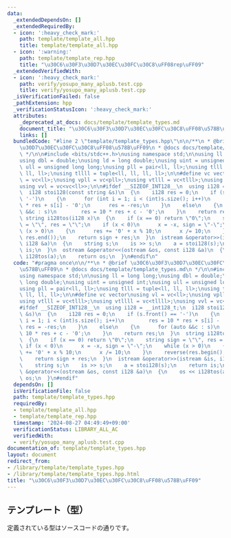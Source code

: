 ```yaml
---
data:
  _extendedDependsOn: []
  _extendedRequiredBy:
  - icon: ':heavy_check_mark:'
    path: template/template_all.hpp
    title: template/template_all.hpp
  - icon: ':warning:'
    path: template/template_rep.hpp
    title: "\u30C6\u30F3\u30D7\u30EC\u30FC\u30C8\uFF08rep\uFF09"
  _extendedVerifiedWith:
  - icon: ':heavy_check_mark:'
    path: verify/yosupo_many_aplusb.test.cpp
    title: verify/yosupo_many_aplusb.test.cpp
  _isVerificationFailed: false
  _pathExtension: hpp
  _verificationStatusIcon: ':heavy_check_mark:'
  attributes:
    _deprecated_at_docs: docs/template/template_types.md
    document_title: "\u30C6\u30F3\u30D7\u30EC\u30FC\u30C8\uFF08\u578B\uFF09"
    links: []
  bundledCode: "#line 2 \"template/template_types.hpp\"\n\n/**\n * @brief \u30C6\u30F3\
    \u30D7\u30EC\u30FC\u30C8\uFF08\u578B\uFF09\n * @docs docs/template/template_types.md\n\
    \ */\n\n#include <bits/stdc++.h>\nusing namespace std;\n\nusing ll = long long;\n\
    using dbl = double;\nusing ld = long double;\nusing uint = unsigned int;\nusing\
    \ ull = unsigned long long;\nusing pll = pair<ll, ll>;\nusing tlll = tuple<ll,\
    \ ll, ll>;\nusing tllll = tuple<ll, ll, ll, ll>;\n\n#define vc vector\nusing vl\
    \ = vc<ll>;\nusing vpll = vc<pll>;\nusing vtlll = vc<tlll>;\nusing vtllll = vc<tllll>;\n\
    using vvl = vc<vc<ll>>;\n\n#ifdef __SIZEOF_INT128__\n  using i128 = __int128_t;\n\
    \  i128 stoi128(const string &s)\n  {\n    i128 res = 0;\n    if (s.front() ==\
    \ '-')\n    {\n      for (int i = 1; i < (int)s.size(); i++)\n        res = 10\
    \ * res + s[i] - '0';\n      res = -res;\n    }\n    else\n    {\n      for (auto\
    \ &&c : s)\n        res = 10 * res + c - '0';\n    }\n    return res;\n  }\n \
    \ string i128tos(i128 x)\n  {\n    if (x == 0) return \"0\";\n    string sign\
    \ = \"\", res = \"\";\n    if (x < 0)\n      x = -x, sign = \"-\";\n    while\
    \ (x > 0)\n    {\n      res += '0' + x % 10;\n      x /= 10;\n    }\n    reverse(res.begin(),\
    \ res.end());\n    return sign + res;\n  }\n  istream &operator>>(istream &is,\
    \ i128 &a)\n  {\n    string s;\n    is >> s;\n    a = stoi128(s);\n    return\
    \ is;\n  }\n  ostream &operator<<(ostream &os, const i128 &a)\n  {\n    os <<\
    \ i128tos(a);\n    return os;\n  }\n#endif\n"
  code: "#pragma once\n\n/**\n * @brief \u30C6\u30F3\u30D7\u30EC\u30FC\u30C8\uFF08\
    \u578B\uFF09\n * @docs docs/template/template_types.md\n */\n\n#include <bits/stdc++.h>\n\
    using namespace std;\n\nusing ll = long long;\nusing dbl = double;\nusing ld =\
    \ long double;\nusing uint = unsigned int;\nusing ull = unsigned long long;\n\
    using pll = pair<ll, ll>;\nusing tlll = tuple<ll, ll, ll>;\nusing tllll = tuple<ll,\
    \ ll, ll, ll>;\n\n#define vc vector\nusing vl = vc<ll>;\nusing vpll = vc<pll>;\n\
    using vtlll = vc<tlll>;\nusing vtllll = vc<tllll>;\nusing vvl = vc<vc<ll>>;\n\n\
    #ifdef __SIZEOF_INT128__\n  using i128 = __int128_t;\n  i128 stoi128(const string\
    \ &s)\n  {\n    i128 res = 0;\n    if (s.front() == '-')\n    {\n      for (int\
    \ i = 1; i < (int)s.size(); i++)\n        res = 10 * res + s[i] - '0';\n     \
    \ res = -res;\n    }\n    else\n    {\n      for (auto &&c : s)\n        res =\
    \ 10 * res + c - '0';\n    }\n    return res;\n  }\n  string i128tos(i128 x)\n\
    \  {\n    if (x == 0) return \"0\";\n    string sign = \"\", res = \"\";\n   \
    \ if (x < 0)\n      x = -x, sign = \"-\";\n    while (x > 0)\n    {\n      res\
    \ += '0' + x % 10;\n      x /= 10;\n    }\n    reverse(res.begin(), res.end());\n\
    \    return sign + res;\n  }\n  istream &operator>>(istream &is, i128 &a)\n  {\n\
    \    string s;\n    is >> s;\n    a = stoi128(s);\n    return is;\n  }\n  ostream\
    \ &operator<<(ostream &os, const i128 &a)\n  {\n    os << i128tos(a);\n    return\
    \ os;\n  }\n#endif"
  dependsOn: []
  isVerificationFile: false
  path: template/template_types.hpp
  requiredBy:
  - template/template_all.hpp
  - template/template_rep.hpp
  timestamp: '2024-08-27 04:49:49+09:00'
  verificationStatus: LIBRARY_ALL_AC
  verifiedWith:
  - verify/yosupo_many_aplusb.test.cpp
documentation_of: template/template_types.hpp
layout: document
redirect_from:
- /library/template/template_types.hpp
- /library/template/template_types.hpp.html
title: "\u30C6\u30F3\u30D7\u30EC\u30FC\u30C8\uFF08\u578B\uFF09"
---
```

## テンプレート（型）

定義されている型はソースコードの通りです。